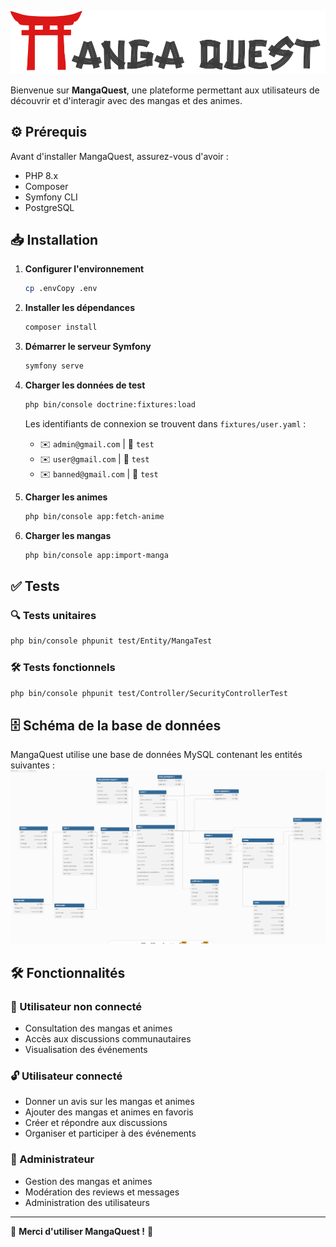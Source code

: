![MangaQuest Logo](public/images/logoNavbar.svg)

Bienvenue sur **MangaQuest**, une plateforme permettant aux utilisateurs de découvrir et d'interagir avec des mangas et des animes. 

## ⚙️ Prérequis

Avant d'installer MangaQuest, assurez-vous d'avoir :
- PHP 8.x
- Composer
- Symfony CLI
- PostgreSQL

## 📥 Installation

1. **Configurer l'environnement**
   ```bash
   cp .envCopy .env
   ```

2. **Installer les dépendances**
   ```bash
   composer install
   ```

3. **Démarrer le serveur Symfony**
   ```bash
   symfony serve
   ```

4. **Charger les données de test**
   ```bash
   php bin/console doctrine:fixtures:load
   ```
   Les identifiants de connexion se trouvent dans `fixtures/user.yaml` :
   - ✉️ `admin@gmail.com` | 🔑 `test`
   - ✉️ `user@gmail.com` | 🔑 `test`
   - ✉️ `banned@gmail.com` | 🔑 `test`

5. **Charger les animes**
   ```bash
   php bin/console app:fetch-anime
   ```

6. **Charger les mangas**
   ```bash
   php bin/console app:import-manga
   ```

## ✅ Tests

### 🔍 Tests unitaires
```bash
php bin/console phpunit test/Entity/MangaTest
```

### 🛠 Tests fonctionnels
```bash
php bin/console phpunit test/Controller/SecurityControllerTest
```

## 🗄 Schéma de la base de données
MangaQuest utilise une base de données MySQL contenant les entités suivantes :
![schéma de la base de données](./db.png)

## 🛠 Fonctionnalités

### 👥 Utilisateur non connecté
- Consultation des mangas et animes
- Accès aux discussions communautaires
- Visualisation des événements

### 🔓 Utilisateur connecté
- Donner un avis sur les mangas et animes
- Ajouter des mangas et animes en favoris
- Créer et répondre aux discussions
- Organiser et participer à des événements

### 🔧 Administrateur
- Gestion des mangas et animes
- Modération des reviews et messages
- Administration des utilisateurs

---

🎉 **Merci d'utiliser MangaQuest !** 🎉


